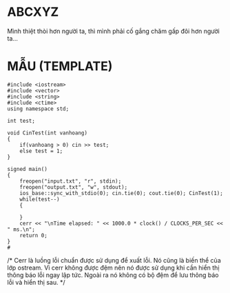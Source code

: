# ABCXYZ
Mình thiệt thòi hơn người ta, thì mình phải cố gắng chăm gấp đôi hơn người ta...

# MẪU (TEMPLATE)

```
#include <iostream>
#include <vector>
#include <string>
#include <ctime>
using namespace std;

int test;

void CinTest(int vanhoang)
{
    if(vanhoang > 0) cin >> test;
    else test = 1;
}

signed main()
{
    freopen("input.txt", "r", stdin);
    freopen("output.txt", "w", stdout);
    ios_base::sync_with_stdio(0); cin.tie(0); cout.tie(0); CinTest(1);
    while(test--)
    {

    }
    cerr << "\nTime elapsed: " << 1000.0 * clock() / CLOCKS_PER_SEC << " ms.\n";
    return 0;
}
#
```
/*
Cerr là luồng lỗi chuẩn được sử dụng để xuất lỗi. Nó cũng là biến thể của lớp ostream. Vì cerr không được đệm nên nó được sử dụng khi cần hiển thị thông báo lỗi ngay lập tức.
Ngoài ra nó không có bộ đệm để lưu thông báo lỗi và hiển thị sau.
*/
